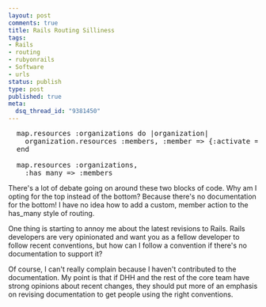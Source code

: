 ```yaml
--- 
layout: post
comments: true
title: Rails Routing Silliness
tags: 
- Rails
- routing
- rubyonrails
- Software
- urls
status: publish
type: post
published: true
meta: 
  dsq_thread_id: "9381450"
---
```

<pre class="textmate-source"><span class="source source_ruby source_ruby_rails"><span class="meta meta_rails meta_rails_routes">  map<span class="punctuation punctuation_separator punctuation_separator_method punctuation_separator_method_ruby">.</span>resources <span class="constant constant_other constant_other_symbol constant_other_symbol_ruby"><span class="punctuation punctuation_definition punctuation_definition_constant punctuation_definition_constant_ruby">:</span>organizations</span> <span class="keyword keyword_control keyword_control_start-block keyword_control_start-block_ruby">do </span><span class="punctuation punctuation_separator punctuation_separator_variable punctuation_separator_variable_ruby">|</span><span class="variable variable_other variable_other_block variable_other_block_ruby">organization</span><span class="punctuation punctuation_separator punctuation_separator_variable punctuation_separator_variable_ruby">|</span>
    organization<span class="punctuation punctuation_separator punctuation_separator_method punctuation_separator_method_ruby">.</span>resources <span class="constant constant_other constant_other_symbol constant_other_symbol_ruby"><span class="punctuation punctuation_definition punctuation_definition_constant punctuation_definition_constant_ruby">:</span>members</span><span class="punctuation punctuation_separator punctuation_separator_object punctuation_separator_object_ruby">,</span> <span class="constant constant_other constant_other_symbol constant_other_symbol_ruby"><span class="punctuation punctuation_definition punctuation_definition_constant punctuation_definition_constant_ruby">:</span>member</span> <span class="punctuation punctuation_separator punctuation_separator_key-value">=&gt;</span> <span class="punctuation punctuation_section punctuation_section_scope punctuation_section_scope_ruby">{</span><span class="constant constant_other constant_other_symbol constant_other_symbol_ruby"><span class="punctuation punctuation_definition punctuation_definition_constant punctuation_definition_constant_ruby">:</span>activate</span> <span class="punctuation punctuation_separator punctuation_separator_key-value">=&gt;</span> <span class="constant constant_other constant_other_symbol constant_other_symbol_ruby"><span class="punctuation punctuation_definition punctuation_definition_constant punctuation_definition_constant_ruby">:</span>get</span><span class="punctuation punctuation_section punctuation_section_scope punctuation_section_scope_ruby">}</span>
  <span class="keyword keyword_control keyword_control_ruby">end</span>
  
  map<span class="punctuation punctuation_separator punctuation_separator_method punctuation_separator_method_ruby">.</span>resources <span class="constant constant_other constant_other_symbol constant_other_symbol_ruby"><span class="punctuation punctuation_definition punctuation_definition_constant punctuation_definition_constant_ruby">:</span>organizations</span><span class="punctuation punctuation_separator punctuation_separator_object punctuation_separator_object_ruby">,</span>
    <span class="constant constant_other constant_other_symbol constant_other_symbol_ruby"><span class="punctuation punctuation_definition punctuation_definition_constant punctuation_definition_constant_ruby">:</span>has_many</span> <span class="punctuation punctuation_separator punctuation_separator_key-value">=&gt;</span> <span class="constant constant_other constant_other_symbol constant_other_symbol_ruby"><span class="punctuation punctuation_definition punctuation_definition_constant punctuation_definition_constant_ruby">:</span>members</span></span></span></pre>

There's a lot of debate going on around these two blocks of code. Why am I opting for the top instead of the bottom? Because there's no documentation for the bottom! I have no idea how to add a custom, member action to the has_many style of routing.

One thing is starting to annoy me about the latest revisions to Rails. Rails developers are very opinionated and want you as a fellow developer to follow recent conventions, but how can I follow a convention if there's no documentation to support it? 

Of course, I can't really complain because I haven't contributed to the documentation. My point is that if DHH and the rest of the core team have strong opinions about recent changes, they should put more of an emphasis on revising documentation to get people using the right conventions.
